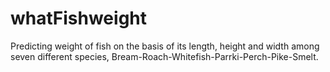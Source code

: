 # whatFishweight

Predicting weight of fish on the basis of its length, height and width among seven different species, Bream-Roach-Whitefish-Parrki-Perch-Pike-Smelt.
